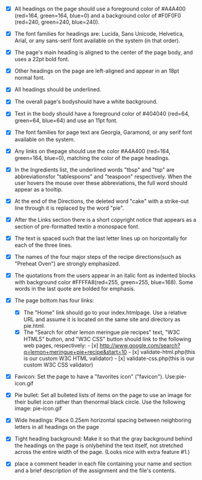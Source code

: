 
- [x] All headings on  the  page  should  use  a  foreground  color  of  #A4A400  (red=164,  green=164,  blue=0)
and  a background  color  of  #F0F0F0  (red=240,  green=240,  blue=240).

- [x] The  font  families  for  headings  are:  Lucida, Sans Unicode, Helvetica, Arial, or any sans-serif font available on the system (in that order).

- [x] The page's main heading is aligned to the center of the page body, and uses a 22pt bold font.

- [x] Other headings on the page are left-aligned and appear in an 18pt normal font.

- [x] All headings should be underlined.

- [x] The overall page's bodyshould have a white background.

- [x] Text in the body should have a foreground color of #404040 (red=64, green=64, blue=64) and use an 11pt font.

- [x] The font families for page text are Georgia, Garamond, or any serif font available on the system.

- [x] Any links on thepage should use the color #A4A400 (red=164, green=164, blue=0), matching the color of the page headings.


- [x] In the Ingredients list, the underlined words "tbsp" and "tsp" are abbreviationsfor "tablespoons" and "teaspoon" respectively. When the user hovers the mouse over these abbreviations, the full word should appear as a tooltip.


- [x] At the end of the Directions, the deleted word "cake" with a strike-out line through it is replaced by the word "pie".


- [x] After  the  Links  section  there  is  a  short copyright  notice that  appears  as  a  section  of pre-formatted  textin  a monospace font. 


- [x] The text is spaced such that the last letter lines up on horizontally for each of the three lines.

- [x] The names of the four major steps of the recipe directions(such as "Preheat Oven") are strongly emphasized. 

- [x] The quotations from the users appear in an  italic font  as indented blocks with background color #FFFFA8(red=255, green=255, blue=168). Some words in the last quote are bolded for emphasis.

- [x] The page bottom has four links:
	- [x] The "Home" link should go to your index.htmlpage. Use a relative URL and assume it is located on the same site and directory as pie.html.
 	- [x] The "Search for other lemon meringue pie recipes" text, "W3C HTML5" button, and "W3C CSS" button should link to the following web pages, 
 		respectively:
 			- [x] http://www.google.com/search?q=lemon+meringue+pie+recipe&start=10
 			- [x] validate-html.php(this is our custom W3C HTML validator)
 			- [x] validate-css.php(this is our custom W3C CSS validator)

- [x] Favicon: Set the page to have a "favorites icon" ("favicon"). Use:pie-icon.gif

- [x] Pie bullet: Set all bulleted lists of items on the page to use an image for their bullet icon rather than thenormal black circle. Use the following image: pie-icon.gif

- [x] Wide headings: Place 0.25em horizontal spacing between neighboring letters in all headings on the page

- [x] Tight heading background: Make it so that the gray background behind the headings on the page is onlybehind the text itself, not stretched across the entire width of the page. (Looks nice with extra feature #1.)

- [x] place a comment header in each file containing your name and section and a brief description of the assignment and the file's contents.
